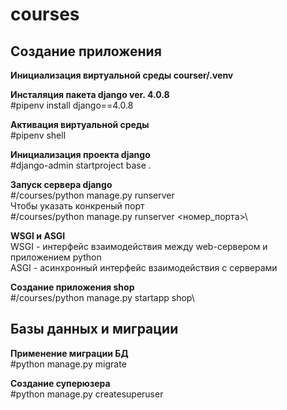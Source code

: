 # courses
## Создание приложения

**Инициализация виртуальной среды courser/\.venv**

**Инсталяция пакета django ver. 4.0.8**\
#pipenv install django==4.0.8

**Активация виртуальной среды**\
#pipenv shell

**Инициализация проекта django**\
#django-admin startproject base .

**Запуск сервера django**\
#/courses/python manage.py runserver\
Чтобы указать конкреный порт\
#/courses/python manage.py runserver <номер_порта>\

**WSGI и ASGI**\
WSGI - интерфейс взаимодействия между web-сервером и приложением python\
ASGI - асинхронный интерфейс взаимодействия с серверами

**Создание приложения shop**\
#/courses/python manage.py startapp shop\

## Базы данных и миграции

**Применение миграции БД**\
#python manage.py migrate

**Создание суперюзера**\
#python manage.py createsuperuser